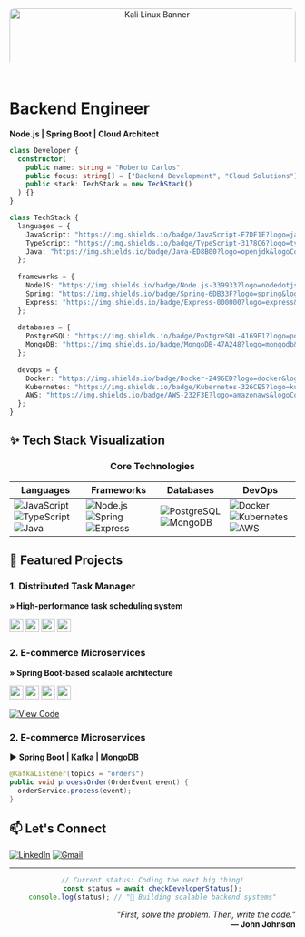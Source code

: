 <div align="center">
  <img src="https://www.kali.org/wallpapers/images/2023/kali-red-sticker.jpg" alt="Kali Linux Banner" style="width: 100%; max-height: 100px; object-fit: cover; border-radius: 8px; margin-bottom: 20px;"/>
</div>

# **Backend Engineer**  
**Node.js | Spring Boot | Cloud Architect**  

```typescript
class Developer {
  constructor(
    public name: string = "Roberto Carlos",
    public focus: string[] = ["Backend Development", "Cloud Solutions"],
    public stack: TechStack = new TechStack()
  ) {}
}

class TechStack {
  languages = {
    JavaScript: "https://img.shields.io/badge/JavaScript-F7DF1E?logo=javascript&logoColor=black",
    TypeScript: "https://img.shields.io/badge/TypeScript-3178C6?logo=typescript&logoColor=white",
    Java: "https://img.shields.io/badge/Java-ED8B00?logo=openjdk&logoColor=white"
  };
  
  frameworks = {
    NodeJS: "https://img.shields.io/badge/Node.js-339933?logo=nodedotjs&logoColor=white",
    Spring: "https://img.shields.io/badge/Spring-6DB33F?logo=spring&logoColor=white",
    Express: "https://img.shields.io/badge/Express-000000?logo=express&logoColor=white"
  };
  
  databases = {
    PostgreSQL: "https://img.shields.io/badge/PostgreSQL-4169E1?logo=postgresql&logoColor=white",
    MongoDB: "https://img.shields.io/badge/MongoDB-47A248?logo=mongodb&logoColor=white"
  };
  
  devops = {
    Docker: "https://img.shields.io/badge/Docker-2496ED?logo=docker&logoColor=white",
    Kubernetes: "https://img.shields.io/badge/Kubernetes-326CE5?logo=kubernetes&logoColor=white",
    AWS: "https://img.shields.io/badge/AWS-232F3E?logo=amazonaws&logoColor=white"
  };
}
```

## **✨ Tech Stack Visualization**

<div align="center">

### **Core Technologies**
| Languages | Frameworks | Databases | DevOps |
|-----------|------------|-----------|--------|
| ![JavaScript](https://img.shields.io/badge/JavaScript-F7DF1E?logo=javascript&logoColor=black) ![TypeScript](https://img.shields.io/badge/TypeScript-3178C6?logo=typescript&logoColor=white) ![Java](https://img.shields.io/badge/Java-ED8B00?logo=openjdk&logoColor=white) | ![Node.js](https://img.shields.io/badge/Node.js-339933?logo=nodedotjs&logoColor=white) ![Spring](https://img.shields.io/badge/Spring-6DB33F?logo=spring&logoColor=white) ![Express](https://img.shields.io/badge/Express-000000?logo=express&logoColor=white) | ![PostgreSQL](https://img.shields.io/badge/PostgreSQL-4169E1?logo=postgresql&logoColor=white) ![MongoDB](https://img.shields.io/badge/MongoDB-47A248?logo=mongodb&logoColor=white) | ![Docker](https://img.shields.io/badge/Docker-2496ED?logo=docker&logoColor=white) ![Kubernetes](https://img.shields.io/badge/Kubernetes-326CE5?logo=kubernetes&logoColor=white) ![AWS](https://img.shields.io/badge/AWS-232F3E?logo=amazonaws&logoColor=white) |

</div>

## **🚀 Featured Projects**

### **1. Distributed Task Manager**  
**» High-performance task scheduling system**  
<div>
  <img src="https://img.shields.io/badge/-Node.js-339933" height="24">
  <img src="https://img.shields.io/badge/-TypeScript-3178C6" height="24">
  <img src="https://img.shields.io/badge/-RabbitMQ-FF6600" height="24">
  <img src="https://img.shields.io/badge/-PostgreSQL-4169E1" height="24">
</div>

### **2. E-commerce Microservices**  
**» Spring Boot-based scalable architecture**  
<div>
  <img src="https://img.shields.io/badge/-Spring_Boot-6DB33F" height="24">
  <img src="https://img.shields.io/badge/-Kafka-231F20" height="24">
  <img src="https://img.shields.io/badge/-MongoDB-47A248" height="24">
  <img src="https://img.shields.io/badge/-Docker-2496ED" height="24">
</div>

[![View Code](https://img.shields.io/badge/-Repository-181717?logo=github)](https://github.com/yourrepo)

### **2. E-commerce Microservices**  
▶ **Spring Boot | Kafka | MongoDB**  
```java
@KafkaListener(topics = "orders")
public void processOrder(OrderEvent event) {
  orderService.process(event); 
}
```

## **📫 Let's Connect**

[![LinkedIn](https://img.shields.io/badge/LinkedIn-0A66C2?style=for-the-badge&logo=linkedin&logoColor=white)](https://www.linkedin.com/in/robertosilva42/)
[![Gmail](https://img.shields.io/badge/Gmail-EA4335?style=for-the-badge&logo=gmail&logoColor=white)](mailto:threelines.fivelines42@gmail.com)

---

<div align="center">
  
```javascript
// Current status: Coding the next big thing!
const status = await checkDeveloperStatus();
console.log(status); // "🚀 Building scalable backend systems"
```
  
</div>


<div align="right">

_"First, solve the problem. Then, write the code."_  
**— John Johnson**

</div>
